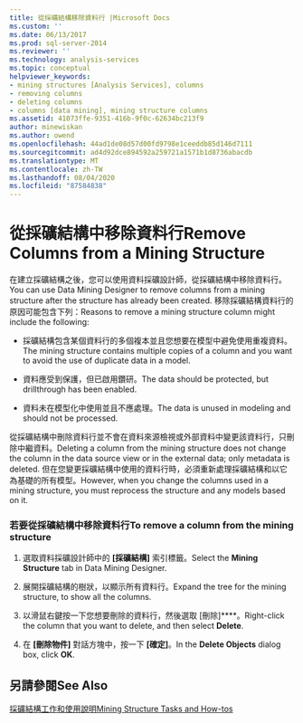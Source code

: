 ```yaml
---
title: 從採礦結構移除資料行 |Microsoft Docs
ms.custom: ''
ms.date: 06/13/2017
ms.prod: sql-server-2014
ms.reviewer: ''
ms.technology: analysis-services
ms.topic: conceptual
helpviewer_keywords:
- mining structures [Analysis Services], columns
- removing columns
- deleting columns
- columns [data mining], mining structure columns
ms.assetid: 41073ffe-9351-416b-9f0c-62634bc213f9
author: minewiskan
ms.author: owend
ms.openlocfilehash: 44ad1de08d57d00fd9798e1ceeddb85d146d7111
ms.sourcegitcommit: ad4d92dce894592a259721a1571b1d8736abacdb
ms.translationtype: MT
ms.contentlocale: zh-TW
ms.lasthandoff: 08/04/2020
ms.locfileid: "87584838"
---
```

# <a name="remove-columns-from-a-mining-structure"></a><span data-ttu-id="fe0fa-102">從採礦結構中移除資料行</span><span class="sxs-lookup"><span data-stu-id="fe0fa-102">Remove Columns from a Mining Structure</span></span>
  <span data-ttu-id="fe0fa-103">在建立採礦結構之後，您可以使用資料採礦設計師，從採礦結構中移除資料行。</span><span class="sxs-lookup"><span data-stu-id="fe0fa-103">You can use Data Mining Designer to remove columns from a mining structure after the structure has already been created.</span></span> <span data-ttu-id="fe0fa-104">移除採礦結構資料行的原因可能包含下列：</span><span class="sxs-lookup"><span data-stu-id="fe0fa-104">Reasons to remove a mining structure column might include the following:</span></span>  
  
-   <span data-ttu-id="fe0fa-105">採礦結構包含某個資料行的多個複本並且您想要在模型中避免使用重複資料。</span><span class="sxs-lookup"><span data-stu-id="fe0fa-105">The mining structure contains multiple copies of a column and you want to avoid the use of duplicate data in a model.</span></span>  
  
-   <span data-ttu-id="fe0fa-106">資料應受到保護，但已啟用鑽研。</span><span class="sxs-lookup"><span data-stu-id="fe0fa-106">The data should be protected, but drillthrough has been enabled.</span></span>  
  
-   <span data-ttu-id="fe0fa-107">資料未在模型化中使用並且不應處理。</span><span class="sxs-lookup"><span data-stu-id="fe0fa-107">The data is unused in modeling and should not be processed.</span></span>  
  
 <span data-ttu-id="fe0fa-108">從採礦結構中刪除資料行並不會在資料來源檢視或外部資料中變更該資料行，只刪除中繼資料。</span><span class="sxs-lookup"><span data-stu-id="fe0fa-108">Deleting a column from the mining structure does not change the column in the data source view or in the external data; only metadata is deleted.</span></span> <span data-ttu-id="fe0fa-109">但在您變更採礦結構中使用的資料行時，必須重新處理採礦結構和以它為基礎的所有模型。</span><span class="sxs-lookup"><span data-stu-id="fe0fa-109">However, when you change the columns used in a mining structure, you must reprocess the structure and any models based on it.</span></span>  
  
### <a name="to-remove-a-column-from-the-mining-structure"></a><span data-ttu-id="fe0fa-110">若要從採礦結構中移除資料行</span><span class="sxs-lookup"><span data-stu-id="fe0fa-110">To remove a column from the mining structure</span></span>  
  
1.  <span data-ttu-id="fe0fa-111">選取資料採礦設計師中的 **[採礦結構]** 索引標籤。</span><span class="sxs-lookup"><span data-stu-id="fe0fa-111">Select the **Mining Structure** tab in Data Mining Designer.</span></span>  
  
2.  <span data-ttu-id="fe0fa-112">展開採礦結構的樹狀，以顯示所有資料行。</span><span class="sxs-lookup"><span data-stu-id="fe0fa-112">Expand the tree for the mining structure, to show all the columns.</span></span>  
  
3.  <span data-ttu-id="fe0fa-113">以滑鼠右鍵按一下您想要刪除的資料行，然後選取 [刪除]\*\*\*\*。</span><span class="sxs-lookup"><span data-stu-id="fe0fa-113">Right-click the column that you want to delete, and then select **Delete**.</span></span>  
  
4.  <span data-ttu-id="fe0fa-114">在 **[刪除物件]** 對話方塊中，按一下 **[確定]**。</span><span class="sxs-lookup"><span data-stu-id="fe0fa-114">In the **Delete Objects** dialog box, click **OK**.</span></span>  
  
## <a name="see-also"></a><span data-ttu-id="fe0fa-115">另請參閱</span><span class="sxs-lookup"><span data-stu-id="fe0fa-115">See Also</span></span>  
 [<span data-ttu-id="fe0fa-116">採礦結構工作和使用說明</span><span class="sxs-lookup"><span data-stu-id="fe0fa-116">Mining Structure Tasks and How-tos</span></span>](mining-structure-tasks-and-how-tos.md)  
  
  
